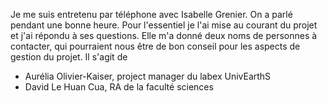 
Je me suis entretenu par téléphone avec Isabelle Grenier. On a parlé pendant une bonne heure. Pour l'essentiel je l'ai mise au courant du projet et j'ai répondu à ses questions. Elle m'a donné deux noms de personnes à contacter, qui pourraient nous être de bon conseil pour les aspects de gestion du projet. Il s'agit de

- Aurélia Olivier-Kaiser, project manager du labex UnivEarthS
- David Le Huan Cua, RA de la faculté sciences
